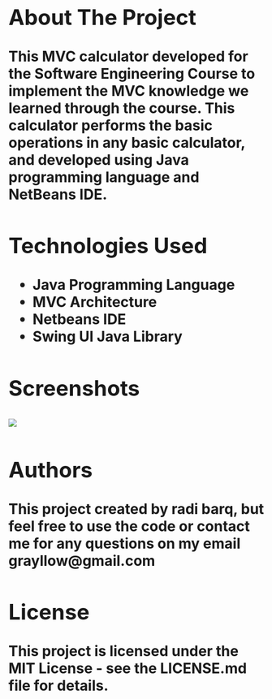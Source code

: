 <h1><Software Course MVC Calculator/h1>

<h2>About The Project</h2>
<p>This MVC calculator developed for the Software Engineering Course to implement the MVC knowledge we learned through the course.
This calculator performs the basic operations in any basic calculator, and developed using Java programming language and NetBeans IDE.
</p>

<h2>Technologies Used</h2>
<ul>
<li>Java Programming Language</li>
<li>MVC Architecture</li>
<li>Netbeans IDE</li>
<li>Swing UI Java Library</li>
</ul>

<h2>Screenshots</h2>
<img src = "https://firebasestorage.googleapis.com/v0/b/chottky.appspot.com/o/App%20Screenshots%2FMVC%20Calculator%2FScreen%20Shot%202019-01-08%20at%207.55.01%20PM.png?alt=media&token=bbc45477-74da-4dbb-b0aa-c944640f5cf5" />

<h2>Authors</h2>
<p>This project created by radi barq, but feel free to use the code or contact me for any questions on my email grayllow@gmail.com</p>

<h2>License</h2>
<p>This project is licensed under the MIT License - see the LICENSE.md file for details.</p>





